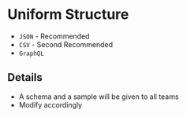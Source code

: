 # Uniform Structure

- `JSON` - Recommended
- `CSV` - Second Recommended
- `GraphQL`

## Details

- A schema and a sample will be given to all teams
- Modify accordingly